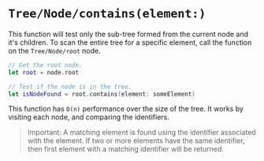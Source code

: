# ``Tree/Node/contains(element:)``

This function will test only the sub-tree formed from the current node and it's
children. To scan the entire tree for a specific element, call the function on
the ``Tree/Node/root`` node.

```swift
// Get the root node.
let root = node.root

// Test if the node is in the tree.
let isNodeFound = root.contains(element: someElement)
```

This function has `O(n)` performance over the size of the tree. It works by
visiting each node, and comparing the identifiers.

> Important: A matching element is found using the identifier associated with
the element. If two or more elements have the same identifier, then first
element with a matching identifier will be returned.
